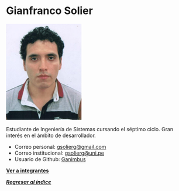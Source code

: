 # Gianfranco Solier

![Gianfranco Solier](Gian.png)

Estudiante de Ingeniería de Sistemas cursando el séptimo ciclo. Gran interés en el ámbito de desarrollador.

- Correo personal: gsolierg@gmail.com
- Correo institucional: gsolierg@uni.pe
- Usuario de Github: [Ganimbus](https://github.com/Ganimbus)

**[Ver a integrantes](../integrantes.md)**

***[Regresar al índice](../../README.md)***